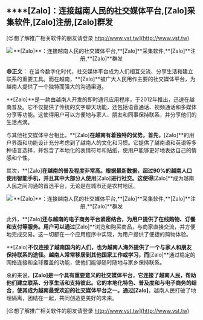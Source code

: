 ## ****[Zalo]**：连接越南人民的社交媒体平台,**[Zalo]**采集软件,**[Zalo]**注册,**[Zalo]**群发**

[😍想了解推广相关软件的朋友请登录 http://www.vst.tw](http://www.vst.tw)

 <center><img src="https://vst.tw/MP4/tuiguang/png/4.png" alt="**[Zalo]**：连接越南人民的社交媒体平台,**[Zalo]**采集软件,**[Zalo]**注册,**[Zalo]**群发"></center>

**😄正文：**
在当今数字化时代，社交媒体平台成为人们相互交流、分享生活和建立联系的重要工具。而在越南，**[Zalo]**被广大人民用作主要的社交媒体平台，为越南人提供了一个独特而强大的沟通渠道。

**[Zalo]**是一款由越南人开发的即时通讯应用程序，于2012年推出，迅速在越南普及。它不仅提供了传统的文字聊天功能，还包括语音通话、视频通话和多媒体分享等功能。这使得用户可以方便地与家人、朋友和同事保持联系，并分享他们的生活点滴。

与其他社交媒体平台相比，**[Zalo]**在越南有着独特的优势。首先，**[Zalo]**的用户界面和功能设计充分考虑到了越南人的文化和习惯。它提供了越南语和英语等多种语言选择，并包含了本地化的表情符号和贴纸，使用户能够更好地表达自己的情感和个性。

其次，**[Zalo]**在越南的普及程度非常高。根据最新数据，超过90%的越南人口使用智能手机，并且其中大部分人使用**[Zalo]**进行社交。这使得**[Zalo]**成为越南人民之间沟通的首选平台，无论是在城市还是农村地区。

 <center><img src="https://vst.tw/MP4/tuiguang/png/1.png" alt="**[Zalo]**：连接越南人民的社交媒体平台,**[Zalo]**采集软件,**[Zalo]**注册,**[Zalo]**群发"></center>

此外，**[Zalo]**还与越南的电子商务平台紧密结合，为用户提供了在线购物、订餐和支付等服务。用户可以通过**[Zalo]**浏览和购买商品，与商家直接交流，并方便地完成交易。这一切都在一个应用程序中实现，为用户提供了便捷的购物体验。

**[Zalo]**不仅连接了越南国内的人们，也为越南人海外提供了一个与家人和朋友保持联系的途径。越南人常常移居到其他国家工作或学习，而**[Zalo]**通过稳定的网络连接和全球覆盖的功能，使他们能够随时随地与家乡保持联系。

总的来说，**[Zalo]**是一个具有重要意义的社交媒体平台，它连接了越南人民，帮助他们建立联系、分享生活和支持彼此。它的本地化特色、普及度和与电子商务的结合，使其成为越南最受欢迎的社交媒体平台之一。通过**[Zalo]**，越南人民打破了地理隔离，团结在一起，共同创造更美好的未来。

[😍想了解推广相关软件的朋友请登录 http://www.vst.tw](http://www.vst.tw)



